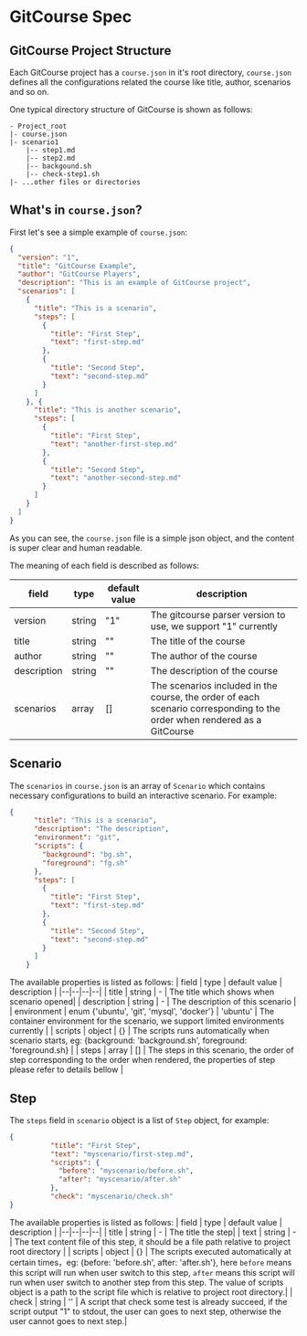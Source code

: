 # GitCourse Spec  
## GitCourse Project Structure  
Each GitCourse project has a `course.json` in it's root directory, `course.json` defines all the configurations related the course like title, author, scenarios and so on.  
  
One typical directory structure of GitCourse is shown as follows:  
```$xslt  
- Project_root  
|- course.json
|- scenario1
	|-- step1.md
	|-- step2.md
	|-- backgound.sh
	|-- check-step1.sh
|- ...other files or directories  
```  
## What's in `course.json`?  
First let's see a simple example of `course.json`:  
```json  
{
  "version": "1", 
  "title": "GitCourse Example", 
  "author": "GitCourse Players", 
  "description": "This is an example of GitCourse project", 
  "scenarios": [
    {
      "title": "This is a scenario",
      "steps": [
        {
          "title": "First Step", 
          "text": "first-step.md"
        }, 
        {
          "title": "Second Step", 
          "text": "second-step.md"
        }
      ]
    }, {
      "title": "This is another scenario",
      "steps": [
        {
          "title": "First Step", 
          "text": "another-first-step.md"
        }, 
        {
          "title": "Second Step", 
          "text": "another-second-step.md"
        }
      ]
    }
  ]
}
```  
As you can see, the `course.json` file is a simple json object, and the content is super clear and human readable.  
  
The meaning of each field is described as follows:  
  

| field | type | default value | description |
|--|--|--|--|
| version | string  | "1" | The gitcourse parser version to use, we support "1" currently|
| title | string | "" | The title of the course |
| author | string | "" | The author of the course |
| description | string | "" | The description of the course |
| scenarios | array | [] | The scenarios included in the course, the order of each scenario corresponding to the order when rendered as a GitCourse |

## Scenario
The `scenarios` in `course.json` is an array of `Scenario` which contains necessary configurations to build an interactive scenario. For example:
```json
{
      "title": "This is a scenario",
      "description": "The description",
      "environment": "git",
      "scripts": {
	    "background": "bg.sh",
	    "foreground": "fg.sh"
	  },
      "steps": [
        {
          "title": "First Step", 
          "text": "first-step.md"
        }, 
        {
          "title": "Second Step", 
          "text": "second-step.md"
        }
      ]
    }
```
The available properties is listed as follows:
| field | type | default value | description |
|--|--|--|--|
| title | string  | - | The title which shows when scenario opened|
| description | string | - | The description of this scenario |
| environment | enum {'ubuntu', 'git', 'mysql', 'docker'} | 'ubuntu' | The container environment for the scenario, we support limited environments currently |
| scripts | object | {} | The scripts runs automatically when scenario starts, eg: {background: 'background.sh', foreground: 'foreground.sh} |
| steps | array | [] | The steps in this scenario, the order of step corresponding to the order when rendered, the properties of step please refer to details bellow |

## Step
The `steps` field in `scenario` object is a list of `Step` object, for example:
```json
{
          "title": "First Step", 
          "text": "myscenario/first-step.md",
          "scripts": {
            "before": "myscenario/before.sh",
            "after": "myscenario/after.sh"
          },
          "check": "myscenario/check.sh"
}
```
The available properties is listed as follows:
| field | type | default value | description |
|--|--|--|--|
| title | string  | - | The title the step|
| text | string | - | The text content file of this step, it should be a file path relative to project root directory |
| scripts | object | {} | The scripts executed automatically at certain times，eg: {before: 'before.sh', after: 'after.sh'}, here `before` means this script will run  when user switch to this step, `after` means this script will run when user switch to another step from this step. The value of scripts object is a path to the script file which is relative to project root directory.|
| check | string | '' | A script that check some test is already succeed, if the script output "1" to stdout, the user can goes to next step, otherwise the user cannot goes to next step.|